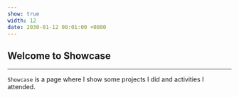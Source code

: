 ```yaml
---
show: true
width: 12
date: 2030-01-12 00:01:00 +0800
---
```


<div class="p-4">
    <h2>Welcome to Showcase</h2>
    <hr />
    <p>
        <code>Showcase</code> is a page where I show  some projects I did and activities I attended.
